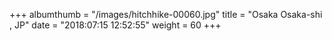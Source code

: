 +++
albumthumb = "/images/hitchhike-00060.jpg"
title = "Osaka Osaka-shi , JP"
date = "2018:07:15 12:52:55"
weight = 60
+++
